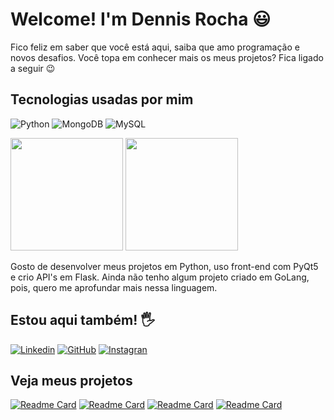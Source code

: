 
# Welcome! I'm Dennis Rocha 😃

Fico feliz em saber que você está aqui, saiba que amo programação e novos desafios. Você topa em conhecer mais os meus projetos? Fica ligado a seguir 😉

## Tecnologias usadas por mim

![Python](https://img.shields.io/badge/Python-2852a6?style=for-the-badge&logo=python&logoColor=yellow)
![MongoDB](https://img.shields.io/badge/MongoDB-4EA94B?style=for-the-badge&logo=mongodb&logoColor=white)
![MySQL](https://img.shields.io/badge/MySQL-14354C?style=for-the-badge&logo=mysql&logoColor=d19124)

<div>
    <img height="180em" src="https://github-readme-stats.vercel.app/api/top-langs/?username=dennis-rocha&layout=compact&theme=dracula" />
    <img height="180em" src="https://github-readme-stats.vercel.app/api?username=dennis-rocha&show_icons=true&theme=dracula" />
</div>

Gosto de desenvolver meus projetos em Python, uso front-end com PyQt5 e crio API's em Flask. Ainda não tenho algum projeto criado em GoLang, pois, quero me aprofundar mais nessa linguagem.

## Estou aqui também! 🖐️

[![Linkedin](https://img.shields.io/badge/LinkedIn-0077B5?style=for-the-badge&logo=linkedin&logoColor=white)](https://www.linkedin.com/in/dennis-rocha/)
[![GitHub](https://img.shields.io/badge/GitHub-100000?style=for-the-badge&logo=github&logoColor=white)](https://github.com/dennis-rocha)
[![Instagran](https://img.shields.io/badge/Instagram-E4405F?style=for-the-badge&logo=instagram&logoColor=white)](https://www.instagram.com/dennis_rochaa/)

## Veja meus projetos

[![Readme Card](https://github-readme-stats.vercel.app/api/pin/?username=dennis-rocha&repo=calculadora&theme=onedark)](https://github.com/dennis-rocha/calculadora)
[![Readme Card](https://github-readme-stats.vercel.app/api/pin/?username=dennis-rocha&repo=pirateScrapy&theme=onedark)](https://github.com/dennis-rocha/pirateScrapy)
[![Readme Card](https://github-readme-stats.vercel.app/api/pin/?username=dennis-rocha&repo=boilerplate-budget-app&theme=onedark)](https://github.com/dennis-rocha/boilerplate-budget-app)
[![Readme Card](https://github-readme-stats.vercel.app/api/pin/?username=dennis-rocha&repo=funcionarios&theme=onedark)](https://github.com/dennis-rocha/funcionarios)
